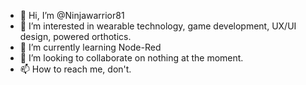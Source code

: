 - 👋 Hi, I’m @Ninjawarrior81
- 👀 I’m interested in wearable technology, game development, UX/UI design, powered orthotics.
- 🌱 I’m currently learning Node-Red
- 💞️ I’m looking to collaborate on nothing at the moment.
- 📫 How to reach me, don't.

<!---
Ninjawarrior81/Ninjawarrior81 is a ✨ special ✨ repository because its `README.md` (this file) appears on your GitHub profile.
You can click the Preview link to take a look at your changes.
--->
